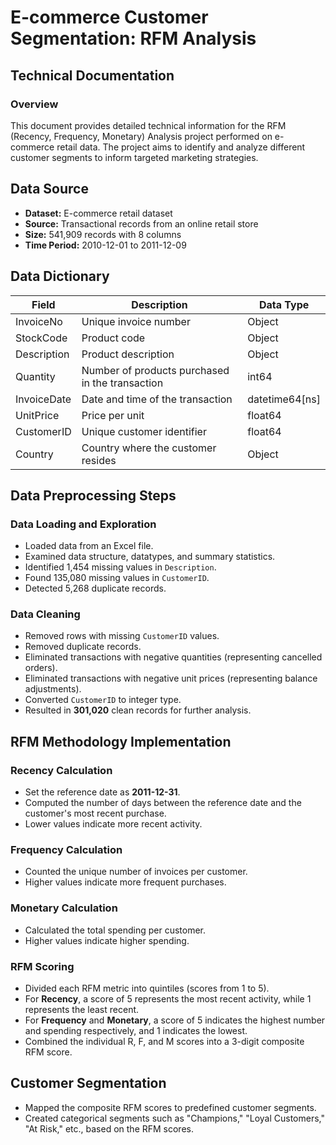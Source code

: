 # E-commerce Customer Segmentation: RFM Analysis

## Technical Documentation

### Overview
This document provides detailed technical information for the RFM (Recency, Frequency, Monetary) Analysis project performed on e-commerce retail data. The project aims to identify and analyze different customer segments to inform targeted marketing strategies.

## Data Source

- **Dataset:** E-commerce retail dataset
- **Source:** Transactional records from an online retail store
- **Size:** 541,909 records with 8 columns
- **Time Period:** 2010-12-01 to 2011-12-09

## Data Dictionary

| Field       | Description                                                | Data Type       |
|-------------|------------------------------------------------------------|-----------------|
| InvoiceNo   | Unique invoice number                                      | Object          |
| StockCode   | Product code                                               | Object          |
| Description | Product description                                        | Object          |
| Quantity    | Number of products purchased in the transaction            | int64           |
| InvoiceDate | Date and time of the transaction                           | datetime64[ns]  |
| UnitPrice   | Price per unit                                             | float64         |
| CustomerID  | Unique customer identifier                                 | float64         |
| Country     | Country where the customer resides                         | Object          |

## Data Preprocessing Steps

### Data Loading and Exploration
- Loaded data from an Excel file.
- Examined data structure, datatypes, and summary statistics.
- Identified 1,454 missing values in `Description`.
- Found 135,080 missing values in `CustomerID`.
- Detected 5,268 duplicate records.

### Data Cleaning
- Removed rows with missing `CustomerID` values.
- Removed duplicate records.
- Eliminated transactions with negative quantities (representing cancelled orders).
- Eliminated transactions with negative unit prices (representing balance adjustments).
- Converted `CustomerID` to integer type.
- Resulted in **301,020** clean records for further analysis.

## RFM Methodology Implementation

### Recency Calculation
- Set the reference date as **2011-12-31**.
- Computed the number of days between the reference date and the customer's most recent purchase.
- Lower values indicate more recent activity.

### Frequency Calculation
- Counted the unique number of invoices per customer.
- Higher values indicate more frequent purchases.

### Monetary Calculation
- Calculated the total spending per customer.
- Higher values indicate higher spending.

### RFM Scoring
- Divided each RFM metric into quintiles (scores from 1 to 5).
- For **Recency**, a score of 5 represents the most recent activity, while 1 represents the least recent.
- For **Frequency** and **Monetary**, a score of 5 indicates the highest number and spending respectively, and 1 indicates the lowest.
- Combined the individual R, F, and M scores into a 3-digit composite RFM score.

## Customer Segmentation
- Mapped the composite RFM scores to predefined customer segments.
- Created categorical segments such as "Champions," "Loyal Customers," "At Risk," etc., based on the RFM scores.
